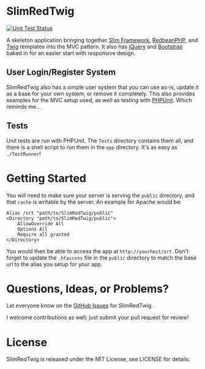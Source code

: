 SlimRedTwig
===========
[![Unit Test Status](https://travis-ci.org/kiswa/SlimRedTwig.svg?branch=master "Unit Test Status")](https://travis-ci.org/kiswa/SlimRedTwig)

A skeleton application bringing together [Slim Framework](http://www.slimframework.com/), [RedbeanPHP](http://www.redbeanphp.com/), and [Twig](http://twig.sensiolabs.org/) templates into the MVC pattern. It also has [jQuery](http://jquery.com/) and [Bootstrap](http://getbootstrap.com/) baked in for an easier start with responsive design.

User Login/Register System
--------------------------

SlimRedTwig also has a simple user system that you can use as-is, update it as a base for your own system, or remove it completely. This also provides examples for the MVC setup used, as well as testing with [PHPUnit](http://phpunit.de/). Which reminds me...

Tests
-----

Unit tests are run with PHPUnit. The `Tests` directory contains them all, and there is a shell script to run them in the `app` directory. It's as easy as `./TestRunner`!

Getting Started
===============

You will need to make sure your server is serving the `public` directory, and that `cache` is writable by the server. An example for Apache would be:

    Alias /srt "path/to/SlimRedTwig/public"
    <Directory "path/to/SlimRedTwig/public">
        AllowOverride All
        Options All
        Require all granted
    </Directory>

You would then be able to access the app at `http://yourhost/srt`. Don't forget to update the `.htaccess` file in the `public` directory to match the base url to the alias you setup for your app.

Questions, Ideas, or Problems?
=============================

Let everyone know on the [GitHub Issues](https://github.com/kiswa/SlimRedTwig/issues) for SlimRedTwig.

I welcome contributions as well; just submit your pull request for review!

License
=======

SlimRedTwig is released under the MIT License, see LICENSE for details.
